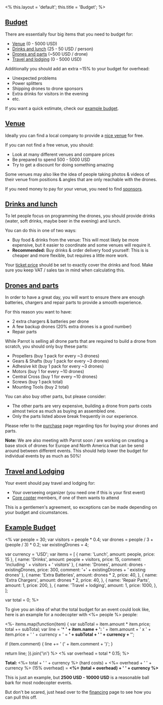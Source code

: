 <%
this.layout = 'default';
this.title = 'Budget';
%>

<h2 id="budget"><a href="#budget">Budget</a></h2>

There are essentially four big items that you need to budget for:

* [Venue](#venue) (0 - 5000 USD)
* [Drinks and lunch](#drinks-and-lunch) (25 - 50 USD / person)
* [Drones and parts](#drones-and-parts) (~500 USD / drone)
* [Travel and lodging](#travel-and-lodging) (0 - 5000 USD)

Additionally you should add an extra ~15% to your budget for overhead:

* Unexpected problems
* Power splitters
* Shipping drones to drone sponsors
* Extra drinks for visitors in the evening
* etc.

If you want a quick estimate, check our [example budget](#example).

<h2 id="venue"><a href="#venue">Venue</a></h2>

Ideally you can find a local company to provide a [nice venue](/compass/venue)
for free.

If you can not find a free venue, you should:

* Look at many different venues and compare prices
* Be prepared to spend 500 - 5000 USD
* Try to get a discount for doing something amazing

Some venues may also like the idea of people taking photos & videos of their
venue from positions & angles that are only reachable with the drones.

If you need money to pay for your venue, you need to find
[sponsors](/compass/sponsors).

<h2 id="drinks-and-lunch"><a href="#drinks-and-lunch">Drinks and lunch</a></h2>

To let people focus on programming the drones, you should provide drinks
(water, soft drinks, maybe beer in the evening) and lunch.

You can do this in one of two ways:

* Buy food & drinks from the venue: This will most likely be more expensive,
  but it easier to coordinate and some venues will require it.
* **Recommended:** Buy drinks & order delivery food yourself: This is is
  cheaper and more flexible, but requires a little more work.

Your [ticket price](/compass/tickets) should be set to exactly cover the drinks
and food. Make sure you keep VAT / sales tax in mind when calculating this.

<h2 id="drones-and-parts"><a href="#drones-and-parts">Drones and parts</a></h2>

In order to have a great day, you will want to ensure there are enough
batteries, chargers and repair parts to provide a smooth experience.

For this reason you want to have:

* 2 extra chargers & batteries per drone
* A few backup drones (20% extra drones is a good number)
* Repair parts

While Parrot is selling all drone parts that are required to build a drone
from scratch, you should only buy these parts:

* Propellers (buy 1 pack for every ~3 drones)
* Gears & Shafts (buy 1 pack for every ~3 drones)
* Adhesive kit (buy 1 pack for every ~3 drones)
* Motors (buy 1 for every ~10 drones)
* Central Cross (buy 1 for every ~10 drones)
* Screws (buy 1 pack total)
* Mounting Tools (buy 2 total)

You can also buy other parts, but please consider:

* The other parts are very expensive, building a drone from parts costs
  almost twice as much as buying an assembled one.
* Only the parts listed above break frequently in our experience.

Please refer to the [purchase](/compass/purchase) page regarding tips for
buying your drones and parts.

**Note:** We are also meeting with Parrot soon / are working on creating a
base stock of drones for Europe and North America that can be send around
between different events. This should help lower the budget for individual
events by as much as 50%!

<h2 id="travel-and-lodging"><a href="travel-and-lodging">Travel and Lodging</a></h2>

Your event should pay travel and lodging for:

* Your overseeing organizer (you need one if this is your first event)
* [Core copter](/core) members, if one of them wants to attend

This is a gentlemen's agreement, so exceptions can be made depending
on your budget and cicumstances.

<h2 id="example"><a href="#example">Example Budget</a></h2>

<%
var people = 30;
var visitors = people * 0.4;
var drones = people / 3 + (people / 3) * 0.2;
var existingDrones = 4;

var currency = 'USD';
var items = [
  {
    name: 'Lunch',
    amount: people,
    price: 15
  },
  {
    name: 'Drinks',
    amount: people + visitors,
    price: 15,
    comment: 'including ' + visitors + ' visitors'
  },
  {
    name: 'Drones',
    amount: drones - existingDrones,
    price: 300,
    comment: '+' + existingDrones + ' existing drones'
  },
  {
    name: 'Extra Batteries',
    amount: drones * 2,
    price: 40,
  },
  {
    name: 'Extra Chargers',
    amount: drones * 2,
    price: 40,
  },
  {
    name: 'Repair Parts',
    amount: 1,
    price: 200,
  },
  {
    name: 'Travel + lodging',
    amount: 1,
    price: 1000,
  },
];

var total = 0;
%>

To give you an idea of what the total budget for an event could look like,
here is an example for a nodecopter with <%= people %> people:

<%-
items.map(function(item) {
  var subTotal = item.amount * item.price;
  total += subTotal;
  var line =
    '* **' + item.name + ':** ' + item.amount + ' x ' + item.price + ' ' +
    currency + ' = **' + subTotal + ' ' + currency + '**';

  if (item.comment) {
    line += ' (' +  item.comment + ')';
  }

  return line;
}).join('\n')
%>
<%
var overhead = total * 0.15;
%>

**Total:** <%= total + ' ' + currency %> (hard costs) + <%= overhead + ' ' +
currency %> (15% overhead) = **<%= (total + overhead) + ' ' + currency %>**

This is just an example, but **2500 USD - 10000 USD** is a reasonable ball
bark for most nodecopter events.

But don't be scared, just head over to the [financing](/compass/financing) page
to see how you can pull this off.

